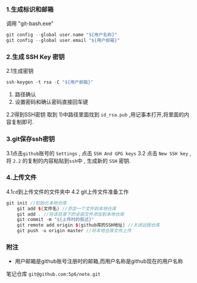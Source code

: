 ### 1.生成标识和邮箱
调用 "git-bash.exe"
``` C++ {.line-numbers}
git config --global user.name "${用户名称}" 
git config --global user.email "${用户邮箱}"
```
### 2.生成 SSH Key 密钥
2.1生成密钥
```C++ {.line-numbers}
ssh-keygen -t rsa -C "${用户邮箱}"
```
1) 路径确认
2) 设置密码和确认密码直接回车键

2.2得到SSH密钥
取到 1)中路径里面找到 `id_rsa.pub` ,用记事本打开,将里面的内容复制即可.

### 3.git保存ssh密钥
3.1点击`github`账号的 `Settings` , 点击 `SSH And GPG keys`
3.2 点击 `New SSH key` ,将 `2.2` 的复制的内容粘贴到`ssh`中 , 生成新的 `SSH` 密钥.

### 4.上传文件
4.1`cd`到上传文件的文件夹中
4.2 git上传文件准备工作
``` C++ {.line-numbers}
git init //初始化本地仓库
    git add ${文件名} //添加一个文件到本地仓库
    git add . //将该目录下的全部文件添加到本地仓库
    git commit -m "${上传时的叙述}"
    git remote add origin ${github库的SSH地址} //关闭远程仓库
    git push -u origin master //将本地仓库文件上传
```


### 附注
* 用户邮箱是github账号注册时的邮箱,而用户名称是github现在的用户名称






笔记仓库
`git@github.com:5p6/note.git`


